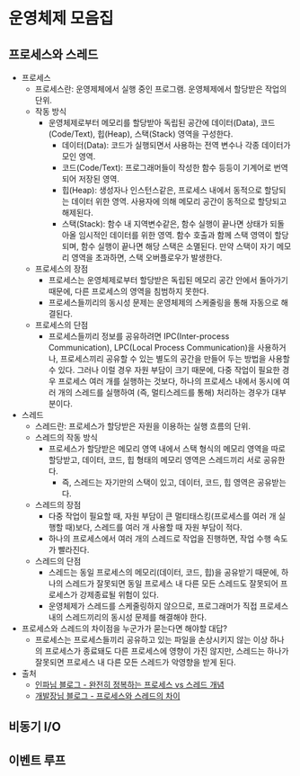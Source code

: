 # 운영체제 모음집

## 프로세스와 스레드
- 프로세스
  - 프로세스란: 운영제체에서 실행 중인 프로그램. 운영체제에서 할당받은 작업의 단위.
  - 작동 방식
    - 운영체제로부터 메모리를 할당받아 독립된 공간에 데이터(Data), 코드(Code/Text), 힙(Heap), 스택(Stack) 영역을 구성한다.
      - 데이터(Data): 코드가 실행되면서 사용하는 전역 변수나 각종 데이터가 모인 영역.
      - 코드(Code/Text): 프로그래머들이 작성한 함수 등등이 기계어로 번역되어 저장된 영역.
      - 힙(Heap): 생성자나 인스턴스같은, 프로세스 내에서 동적으로 할당되는 데이터 위한 영역. 사용자에 의해 메모리 공간이 동적으로 할당되고 해제된다.
      - 스택(Stack): 함수 내 지역변수같은, 함수 실행이 끝나면 상태가 되돌아올 임시적인 데이터를 위한 영역. 함수 호출과 함께 스택 영역이 할당되며, 함수 실행이 끝나면 해당 스택은 소멸된다. 만약 스택이 자기 메모리 영역을 초과하면, 스택 오버플로우가 발생한다.
  - 프로세스의 장점
    - 프로세스는 운영체제로부터 할당받은 독립된 메모리 공간 안에서 돌아가기 때문에, 다른 프로세스의 영역을 침범하지 못한다.
    - 프로세스들끼리의 동시성 문제는 운영체제의 스케줄링을 통해 자동으로 해결된다.
  - 프로세스의 단점
    - 프로세스들끼리 정보를 공유하려면 IPC(Inter-process Communication), LPC(Local Process Communication)을 사용하거나, 프로세스끼리 공유할 수 있는 별도의 공간을 만들어 두는 방법을 사용할 수 있다. 그러나 이럴 경우 자원 부담이 크기 때문에, 다중 작업이 필요한 경우 프로세스 여러 개를 실행하는 것보다, 하나의 프로세스 내에서 동시에 여러 개의 스레드를 실행하여 (즉, 멀티스레드를 통해) 처리하는 경우가 대부분이다.
- 스레드
  - 스레드란: 프로세스가 할당받은 자원을 이용하는 실행 흐름의 단위.
  - 스레드의 작동 방식
    - 프로세스가 할당받은 메모리 영역 내에서 스택 형식의 메모리 영역을 따로 할당받고, 데이터, 코드, 힙 형태의 메모리 영역은 스레드끼리 서로 공유한다.
      - 즉, 스레드는 자기만의 스택이 있고, 데이터, 코드, 힙 영역은 공유받는다.
  - 스레드의 장점
    - 다중 작업이 필요할 때, 자원 부담이 큰 멀티태스킹(프로세스를 여러 개 실행할 때)보다, 스레드를 여러 개 사용할 때 자원 부담이 적다.
    - 하나의 프로세스에서 여러 개의 스레드로 작업을 진행하면, 작업 수행 속도가 빨라진다.
  - 스레드의 단점
    - 스레드는 동일 프로세스의 메모리(데이터, 코드, 힙)을 공유받기 때문에, 하나의 스레드가 잘못되면 동일 프로세스 내 다른 모든 스레드도 잘못되어 프로세스가 강제종료될 위험이 있다.
    - 운영체제가 스레드를 스케줄링하지 않으므로, 프로그래머가 직접 프로세스 내의 스레드끼리의 동시성 문제를 해결해야 한다.
- 프로세스와 스레드의 차이점을 누군가가 묻는다면 해야할 대답?
  - 프로세스는 프로세스들끼리 공유하고 있는 파일을 손상시키지 않는 이상 하나의 프로세스가 종료돼도 다른 프로세스에 영향이 가진 않지만, 스레드는 하나가 잘못되면 프로세스 내 다른 모든 스레드가 악영향을 받게 된다.
- 출처
  - [인파님 블로그 - 완전히 정복하는 프로세스 vs 스레드 개념](https://inpa.tistory.com/entry/%F0%9F%91%A9%E2%80%8D%F0%9F%92%BB-%ED%94%84%EB%A1%9C%EC%84%B8%EC%8A%A4-%E2%9A%94%EF%B8%8F-%EC%93%B0%EB%A0%88%EB%93%9C-%EC%B0%A8%EC%9D%B4#%ED%94%84%EB%A1%9C%EC%84%B8%EC%8A%A4_process)
  - [개발장님 블로그 - 프로세스와 스레드의 차이](https://velog.io/@raejoonee/%ED%94%84%EB%A1%9C%EC%84%B8%EC%8A%A4%EC%99%80-%EC%8A%A4%EB%A0%88%EB%93%9C%EC%9D%98-%EC%B0%A8%EC%9D%B4)

## 비동기 I/O

## 이벤트 루프
